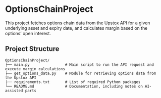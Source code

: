 # OptionsChainProject

This project fetches options chain data from the Upstox API for a given underlying asset and expiry date, and calculates margin based on the options’ open interest.

## Project Structure

```plaintext
OptionsChainProject/
├── main.py                # Main script to run the API request and execute margin calculations
├── get_options_data.py    # Module for retrieving options data from the Upstox API
├── requirements.txt       # List of required Python packages
└── README.md              # Documentation, including notes on AI-assisted parts

```
